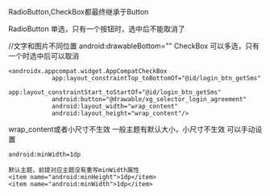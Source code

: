 
RadioButton,CheckBox都最终继承于Button

RadioButton
单选，只有一个按钮时，选中后不能取消了

//文字和图片不同位置  android:drawableBottom=""
CheckBox 可以多选，只有一个时选中后可以取消
```
<androidx.appcompat.widget.AppCompatCheckBox
            app:layout_constraintTop_toBottomOf="@id/login_btn_getSms"
            app:layout_constraintStart_toStartOf="@id/login_btn_getSms"
            android:button="@drawable/xg_selector_login_agreement"
            android:layout_width="wrap_content"
            android:layout_height="wrap_content"/>
```

wrap_content或者小尺寸不生效
一般主题有默认大小，小尺寸不生效
可以手动设置
```
android:minWidth=1dp

默认主题，前提对应主题没有重写minWidth属性
<item name="android:minHeight">1dp</item>
<item name="android:minWidth">1dp</item>
```